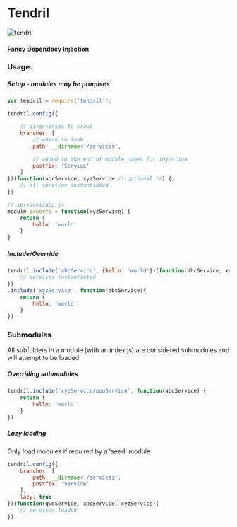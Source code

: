 # Tendril
![tendril](http://upload.wikimedia.org/wikipedia/commons/1/17/Vine.jpg)

#### Fancy Dependecy Injection

### Usage:

##### Setup - modules may be promises
```js
var tendril = require('tendril');

tendril.config({

    // directories to crawl
    branches: [
        // where to look
        path: __dirname+'/services',

        // added to the end of module names for injection
        postfix: 'Service'
    ]
})(function(abcService, xyzService /* optional */) {
    // all services instantiated
})
```
```js
// services/abc.js
module.exports = function(xyzService) {
    return {
        hello: 'world'
    }
}
```

##### Include/Override
```js
tendril.include('abcService', {hello: 'world'})(function(abcService, xyzService) {
    // services instantiated
})
.include('xyzService', function(abcService){
    return {
        hello: 'world'
    }
})
```

### Submodules
All subfolders in a module (with an index.js) are considered submodules and will attempt to be loaded

##### Overriding submodules
```js
tendril.include('xyzService/oooService', function(abcService) {
    return {
        hello: 'world'
    }
})
```

##### Lazy loading
Only load modules if required by a 'seed' module
```js
tendril.config({
    branches: [
        path: __dirname+'/services',
        postfix: 'Service'
    ],
    lazy: true
})(function(qweService, abcService, xyzService){
    // services loaded
})
```

